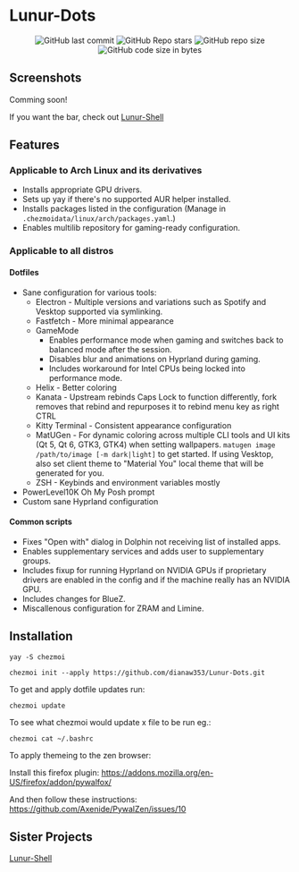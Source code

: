 # Lunur-Dots

<div align=center>
  
![GitHub last commit](https://img.shields.io/github/last-commit/dianaw353/Lunur-Dots?style=for-the-badge&labelColor=101418&color=9ccbfb)
![GitHub Repo stars](https://img.shields.io/github/stars/dianaw353/Lunur-Dots?style=for-the-badge&labelColor=101418&color=b9c8da)
![GitHub repo size](https://img.shields.io/github/repo-size/dianaw353/Lunur-Dots?style=for-the-badge&labelColor=101418&color=d3bfe6)
![GitHub code size in bytes](https://img.shields.io/github/languages/code-size/dianaw353/Lunur-Dots?style=for-the-badge&labelColor=292324&color=CBA6F7)

</div>

## Screenshots

Comming soon!

If you want the bar, check out [Lunur-Shell](https://github.com/dianaw353/Lunur-Shell) 

## Features
### Applicable to Arch Linux and its derivatives
- Installs appropriate GPU drivers.
- Sets up yay if there's no supported AUR helper installed.
- Installs packages listed in the configuration (Manage in `.chezmoidata/linux/arch/packages.yaml`.)
- Enables multilib repository for gaming-ready configuration.

### Applicable to all distros
#### Dotfiles
- Sane configuration for various tools:
  - Electron - Multiple versions and variations such as Spotify and Vesktop supported via symlinking.
  - Fastfetch - More minimal appearance
  - GameMode
    - Enables performance mode when gaming and switches back to balanced mode after the session.
    - Disables blur and animations on Hyprland during gaming.
    - Includes workaround for Intel CPUs being locked into performance mode.
  - Helix - Better coloring
  - Kanata - Upstream rebinds Caps Lock to function differently, fork removes that rebind and repurposes it to rebind menu key as right CTRL
  - Kitty Terminal - Consistent appearance configuration
  - MatUGen - For dynamic coloring across multiple CLI tools and UI kits (Qt 5, Qt 6, GTK3, GTK4) when setting wallpapers. `matugen image /path/to/image [-m dark|light]` to get started. If using Vesktop, also set client theme to "Material You" local theme that will be generated for you.
  - ZSH - Keybinds and environment variables mostly
- PowerLevel10K Oh My Posh prompt
- Custom sane Hyprland configuration

#### Common scripts
- Fixes "Open with" dialog in Dolphin not receiving list of installed apps.
- Enables supplementary services and adds user to supplementary groups.
- Includes fixup for running Hyprland on NVIDIA GPUs if proprietary drivers are enabled in the config and if the machine really has an NVIDIA GPU.
- Includes changes for BlueZ.
- Miscallenous configuration for ZRAM and Limine.

## Installation

`yay -S chezmoi`

`chezmoi init --apply https://github.com/dianaw353/Lunur-Dots.git`

To get and apply dotfile updates run:

`chezmoi update`

To see what chezmoi would update x file to be run eg.:

`chezmoi cat ~/.bashrc`

To apply themeing to the zen browser:

Install this firefox plugin:
https://addons.mozilla.org/en-US/firefox/addon/pywalfox/

And then follow these instructions:
https://github.com/Axenide/PywalZen/issues/10

## Sister Projects

[Lunur-Shell](https://github.com/dianaw353/Lunur-Shell)
